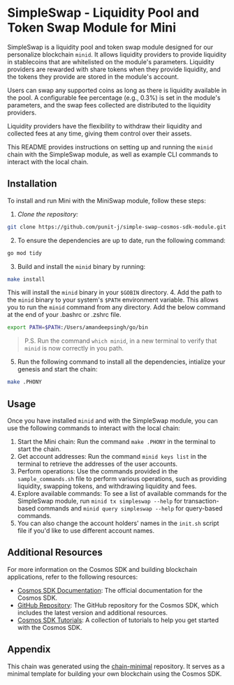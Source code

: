 # SimpleSwap - Liquidity Pool and Token Swap Module for Mini

SimpleSwap is a liquidity pool and token swap module designed for our personalize blockchain `minid`. It allows liquidity providers to provide liquidity in stablecoins that are whitelisted on the module's parameters. Liquidity providers are rewarded with share tokens when they provide liquidity, and the tokens they provide are stored in the module's account.

Users can swap any supported coins as long as there is liquidity available in the pool. A configurable fee percentage (e.g., 0.3%) is set in the module's parameters, and the swap fees collected are distributed to the liquidity providers.

Liquidity providers have the flexibility to withdraw their liquidity and collected fees at any time, giving them control over their assets.

This README provides instructions on setting up and running the `minid` chain with the SimpleSwap module, as well as example CLI commands to interact with the local chain.

## Installation

To install and run Mini with the MiniSwap module, follow these steps:

1. *Clone the repository:*
 ```bash
 git clone https://github.com/punit-j/simple-swap-cosmos-sdk-module.git
 ```
2. To ensure the dependencies are up to date, run the following command:
 ```bash
 go mod tidy
 ```
3. Build and install the `minid` binary by running:
 ```bash
 make install
 ```
 This will install the `minid` binary in your `$GOBIN` directory.
4. Add the path to the `minid` binary to your system's `$PATH` environment variable. This allows you to run the `minid` command from any directory.
Add the below command at the end of your .bashrc or .zshrc file.
 ```bash
 export PATH=$PATH:/Users/amandeepsingh/go/bin
```
> P.S. Run the command `which minid`, in a new terminal to verify that `minid` is now correctly in you path.
5. Run the following command to install all the dependencies, intialize your genesis and start the chain:
 ```bash
 make .PHONY
 ```

## Usage

Once you have installed `minid` and  with the SimpleSwap module, you can use the following commands to interact with the local chain:

1. Start the Mini chain: Run the command `make .PHONY` in the terminal to start the chain.
2. Get account addresses: Run the command `minid keys list` in the terminal to retrieve the addresses of the user accounts.
3. Perform operations: Use the commands provided in the `sample_commands.sh` file to perform various operations, such as providing liquidity, swapping tokens, and withdrawing liquidity and fees.
4. Explore available commands: To see a list of available commands for the SimpleSwap module, run `minid tx simpleswap --help` for transaction-based commands and `minid query simpleswap --help` for query-based commands.
5. You can also change the account holders' names in the `init.sh` script file if you'd like to use different account names.


## Additional Resources
For more information on the Cosmos SDK and building blockchain applications, refer to the following resources:

* [Cosmos SDK Documentation](https://docs.cosmos.network/): The official documentation for the Cosmos SDK.
* [GitHub Repository](https://github.com/cosmos/cosmos-sdk): The GitHub repository for the Cosmos SDK, which includes the latest version and additional resources.
* [Cosmos SDK Tutorials](https://tutorials.cosmos.network/): A collection of tutorials to help you get started with the Cosmos SDK.

## Appendix
This chain was generated using the [chain-minimal](https://github.com/cosmosregistry/chain-minimal) repository. It serves as a minimal template for building your own blockchain using the Cosmos SDK.